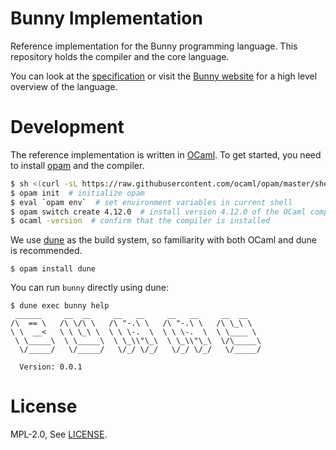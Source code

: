 # Bunny Implementation

Reference implementation for the Bunny programming language. This repository holds the compiler and the core language.

You can look at the [specification](https://github.com/bunny-lang/specification) or visit the [Bunny website](https://bunny-lang.org) for a high level overview of the language.

# Development

The reference implementation is written in [OCaml](https://ocaml.org/). To get started, you need to install [opam](https://opam.ocaml.org/) and the compiler.

```bash
$ sh <(curl -sL https://raw.githubusercontent.com/ocaml/opam/master/shell/install.sh)  # install opam
$ opam init  # initialize opam
$ eval `opam env`  # set environment variables in current shell
$ opam switch create 4.12.0  # install version 4.12.0 of the OCaml compiler
$ ocaml -version  # confirm that the compiler is installed
```

We use [dune](https://dune.build/) as the build system, so familiarity with both OCaml and dune is recommended.

```
$ opam install dune
```

You can run `bunny` directly using dune:

```
$ dune exec bunny help
 ______     __  __     __   __     __   __     __  __
/\  == \   /\ \/\ \   /\ "-.\ \   /\ "-.\ \   /\ \_\ \
\ \  __<   \ \ \_\ \  \ \ \-.  \  \ \ \-.  \  \ \____ \
 \ \_____\  \ \_____\  \ \_\\"\_\  \ \_\\"\_\  \/\_____\
  \/_____/   \/_____/   \/_/ \/_/   \/_/ \/_/   \/_____/

  Version: 0.0.1
```

# License

MPL-2.0, See [LICENSE](LICENSE).
